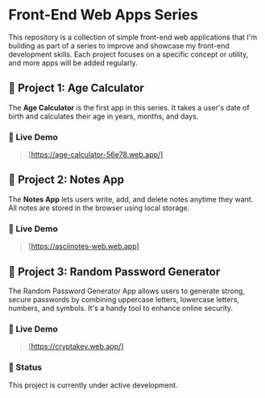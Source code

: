 # Front-End Web Apps Series

This repository is a collection of simple front-end web applications that I'm building as part of a series to improve and showcase my front-end development skills. Each project focuses on a specific concept or utility, and more apps will be added regularly.

## 🔹 Project 1: Age Calculator

The **Age Calculator** is the first app in this series. It takes a user's date of birth and calculates their age in years, months, and days.

### 🔗 Live Demo

> [https://age-calculator-56e78.web.app/]

## 🔹 Project 2: Notes App

The **Notes App** lets users write, add, and delete notes anytime they want. All notes are stored in the browser using local storage.

### 🔗 Live Demo

> [https://asciinotes-web.web.app]

## 🔹 Project 3: Random Password Generator

The Random Password Generator App allows users to generate strong, secure passwords by combining uppercase letters, lowercase letters, numbers, and symbols. It's a handy tool to enhance online security.

### 🔗 Live Demo

> [https://cryptakey.web.app/]

### 🚧 Status

This project is currently under active development.
